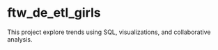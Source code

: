 # ftw_de_etl_girls
This project explore trends using SQL, visualizations, and collaborative analysis.
